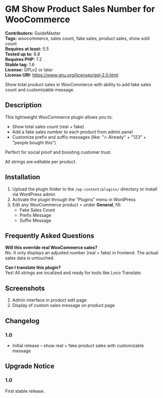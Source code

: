 # GM Show Product Sales Number for WooCommerce

**Contributors:** GuideMaster  
**Tags:** woocommerce, sales count, fake sales, product sales, show sold count  
**Requires at least:** 5.5  
**Tested up to:** 6.8  
**Requires PHP:** 7.2  
**Stable tag:** 1.6  
**License:** GPLv2 or later  
**License URI:** https://www.gnu.org/licenses/gpl-2.0.html

Show total product sales in WooCommerce with ability to add fake sales count and customizable message.

## Description

This lightweight WooCommerce plugin allows you to:

- Show total sales count (real + fake)  
- Add a fake sales number to each product from admin panel  
- Customize prefix and suffix messages (like: "🔥 Already" + "123" + "people bought this")

Perfect for social proof and boosting customer trust.

All strings are editable per product.

## Installation

1. Upload the plugin folder to the `/wp-content/plugins/` directory or install via WordPress admin  
2. Activate the plugin through the "Plugins" menu in WordPress  
3. Edit any WooCommerce product > under **General**, fill:  
   - Fake Sales Count  
   - Prefix Message  
   - Suffix Message

## Frequently Asked Questions

**Will this override real WooCommerce sales?**  
No. It only displays an adjusted number (real + fake) in frontend. The actual sales data is untouched.

**Can I translate this plugin?**  
Yes! All strings are localized and ready for tools like Loco Translate.

## Screenshots

1. Admin interface in product edit page  
2. Display of custom sales message on product page

## Changelog

### 1.0  
- Initial release – show real + fake product sales with customizable message

## Upgrade Notice

### 1.0  
First stable release.
